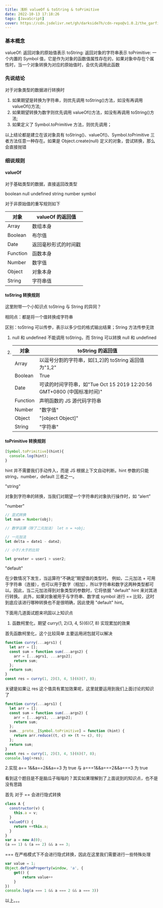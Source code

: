 ```yaml
---
title: 浅析 valueOf & toString & toPrimitive
date: 2022-10-13 17:18:26
tags: [JavaScript]
cover: https://cdn.jsdelivr.net/gh/darkside7h/cdn-repo@v1.0.2/the_garfield_animated_movie_2024___otto-wallpaper-1366x768.jpg
---
```


### 基本概念

valueOf: 返回对象的原始值表示
toString: 返回对象的字符串表示
toPrimitive: 一个内置的 Symbol 值，它是作为对象的函数值属性存在的，如果对象中存在个属性时，当一个对象转换为对应的原始值时，会优先调用此函数

<!--more-->

### 先说结论

对于对象类型的数据进行转换时

1. 如果期望是转换为字符串，则优先调用 toString()方法，如没有再调用 valueOf()方法;
2. 如果期望转换为数字则优先调用 valueOf()方法，如没有再调用 toString()方法;
3. 如果定义了 Symbol.toPrimitive 方法，则优先调用；

以上结论都是建立在该对象具有 toString()、valueOf()、Symbol.toPrimitive 三者方法任意一种存在。如果是 Object.create(null) 定义的对象，尝试转换，那么会直接抛错

### 细说规则

#### valueOf

对于基础类型的数据，直接返回改类型

boolean
null
undefined
string
number
symbol

对于非原始值的重写规则如下

| 对象     | valueOf 的返回值     |
| -------- | -------------------- |
| Array    | 数组本身             |
| Boolean  | 布尔值               |
| Date     | 返回毫秒形式的时间戳 |
| Function | 函数本身             |
| Number   | 数字值               |
| Object   | 对象本身             |
| String   | 字符串值             |

#### toString 转换规则

这里附带一个小知识点 toString 与 String 的异同？

相同点：都是将一个值转换成字符串

区别：toString 可以传参，表示以多少位的格式输出结果；String 方法传参无效

1. null 和 undefined 不能调用 toString，而 String 可以转换 null 和 undefined
2. | 对象     | toString 的返回值                                                      |
   | -------- | ---------------------------------------------------------------------- |
   | Array    | 以逗号分割的字符串，如[1,2]的 toString 返回值为"1,2"                   |
   | Boolean  | True                                                                   |
   | Date     | 可读的时间字符串，如"Tue Oct 15 2019 12:20:56 GMT+0800 (中国标准时间)" |
   | Function | 声明函数的 JS 源代码字符串                                             |
   | Number   | "数字值"                                                               |
   | Object   | "[object Object]"                                                      |
   | String   | "字符串"                                                               |

#### toPrimitive 转换规则

```js
[Symbol.toPrimitive](hint){
  console.log(hint);
}
```

hint 并不需要我们手动传入，而是 JS 根据上下文自动判断。hint 参数的只能 string，number，default 三者之一。

"string"

对象到字符串的转换，当我们对期望一个字符串的对象执行操作时，如 “alert”

"number"

```js
// 显式转换
let num = Number(obj);

// 数学运算（除了二元加法） let n = +obj;

// 一元加法
let delta = date1 - date2;

// 小于/大于的比较

let greater = user1 > user2;
```

"default"

在少数情况下发生，当运算符“不确定”期望值的类型时。
例如，二元加法 + 可用于字符串（连接），也可以用于数字（相加），所以字符串和数字这两种类型都可以。因此，当二元加法得到对象类型的参数时，它将依据 "default" hint 来对其进行转换。
此外，如果对象被用于与字符串、数字或 symbol 进行 == 比较，这时到底应该进行哪种转换也不是很明确，因此使用 "default" hint。

下面用几道面试题来巩固以上知识点

1. 函数柯里化，期望 curry(1, 2)(3, 4, 5)(6)(7, 8) 实现累加的效果

首先函数柯里化，这个比较简单 主要运用闭包就可以解决

```js
function curry(...agrs1) {
  let arr = [];
  const sum = function sum(...args2) {
    arr = [...agrs1, ...args2];
    return sum;
  };
  return sum;
}
const res = curry(1, 2)(3, 4, 5)(6)(7, 8);
```

关键是如果让 res 这个值具有累加效果呢，这里就要运用到我们上面讨论的知识了

```js
function curry(...agrs1) {
  let arr = [];
  const sum = function sum(...args2) {
    arr = [...agrs1, ...args2];
    return sum;
  };
  sum.__proto__[Symbol.toPrimitive] = function (hint) {
    return arr.reduce((t, c) => (t += c), 0);
  };
  return sum;
}
const res = curry(1, 2)(3, 4, 5)(6)(7, 8);
console.log(+res);
```

2.实现 a== 1&&a==2&&a==3 为 true 与 a===1&&a===2&&a===3 为 true

看到这个题目是不是脑瓜子嗡嗡的？其实如果理解到了上面说到的知识点，也不是没有思路

首先 对于 == 会进行隐式转换

```js
class A {
  constructor(v) {
    this.a = v;
  }
  valueOf() {
    return ++this.a;
  }
}
var a = new A(0);
(a == 1) & (a == 2) && a == 3;
```

=== 在严格模式下不会进行隐式转换，因此在这里我们需要进行一些特殊处理

```js
var value = 1;
Object.defineProperty(window, 'a', {
    get() {
        return value++
    }
})
console.log(a === 1 && a === 2 && a === 3))
```

以上。。。
